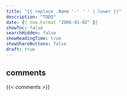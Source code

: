 ```yaml
---
title: "{{ replace .Name '-' ' ' | lower }}"
description: "TODO"
date: {{ now.Format "2006-01-02" }}
showToc: false
searchHidden: false
showReadingTime: true
showShareButtons: false
draft: true
---
```


## comments

{{< comments >}}
